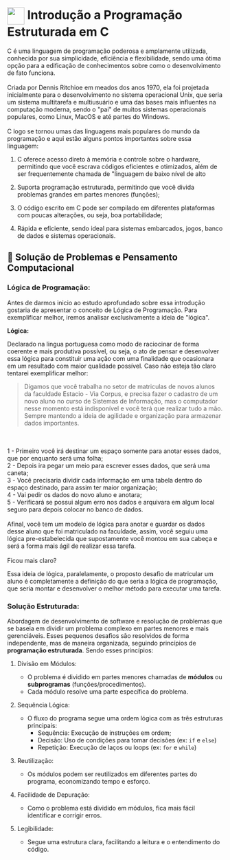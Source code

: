 <link href="https://cdn.jsdelivr.net/npm/devicons@1.8.0/css/devicons.min.css" rel="stylesheet">

# <img align="center" height="40" width="40" src="https://cdn.jsdelivr.net/gh/devicons/devicon@latest/icons/c/c-original.svg" /> Introdução a Programação Estruturada em C



C é uma linguagem de programação poderosa e amplamente utilizada, conhecida por sua simplicidade, eficiência e flexibilidade, sendo uma ótima opção para a edificação de conhecimentos sobre como o desenvolvimento de fato funciona. 
</br>
</br>
Criada por Dennis Ritchioe em meados dos anos 1970, ela foi projetada inicialmente para o desenvolvimento no sistema operacional Unix, que seria um sistema multitarefa e multiusuário e uma das bases mais influentes na computação moderna, sendo o "pai" de muitos sistemas operacionais populares, como Linux, MacOS e até partes do Windows. 
</br>
</br>
C logo se tornou umas das linguagens mais populares do mundo da programação e aqui estão alguns pontos importantes sobre essa linguagem:

1. C oferece acesso direto à memória e controle sobre o hardware, permitindo que você escrava códigos eficientes e otimizados, além de ser frequentemente chamada de "linguagem de baixo nível de alto 

2. Suporta programação estruturada, permitindo que você divida problemas grandes em partes menores (funções);

3. O código escrito em C pode ser compilado em diferentes plataformas com poucas alterações, ou seja, boa portabilidade;

4. Rápida e eficiente, sendo ideal para sistemas embarcados, jogos, banco de dados e sistemas operacionais.

## 🔩 Solução de Problemas e Pensamento Computacional

### Lógica de Programação:

Antes de darmos inicio ao estudo aprofundado sobre essa introdução gostaria de apresentar o conceito de Lógica de Programação. Para exemplificar melhor, iremos analisar exclusivamente a ideia de "lógica".

__Lógica:__

Declarado na lingua portuguesa como modo de raciocinar de forma coerente e mais produtiva possível, ou seja, o ato de pensar e desenvolver essa lógica para constituir uma ação com uma finalidade que ocasionara em um resultado com maior qualidade possível. Caso não esteja tão claro tentarei exemplificar melhor:

> Digamos que você trabalha no setor de matriculas de novos alunos da faculdade Estacio - Via Corpus, e precisa fazer o cadastro de um novo aluno no curso de Sistemas de Informação, mas o computador nesse momento está indisponível e você terá que realizar tudo a mão. Sempre mantendo a ideia de agilidade e organização para armazenar dados importantes.
</br>
</br>
1 - Primeiro você irá destinar um espaço somente para anotar esses dados, que por enquanto será uma folha;
</br>
2 - Depois ira pegar um meio para escrever esses dados, que será uma caneta;
</br>
3 - Você precisaria dividir cada informação em uma tabela dentro do espaço destinado, para assim ter maior organização;
</br>
4 - Vai pedir os dados do novo aluno e anotara;
</br>
5 - Verificará se possui algum erro nos dados e arquivara em algum local seguro para depois colocar no banco de dados.
</br>
</br>
Afinal, você tem um modelo de lógica para anotar e guardar os dados desse aluno que foi matriculado na faculdade, assim, você seguiu uma lógica pre-estabelecida que supostamente você montou em sua cabeça e será a forma mais ágil de realizar essa tarefa.
</br>
</br>
Ficou mais claro?

Essa ideia de lógica, paralelamente, o proposto desafio de matricular um aluno é completamente a definição do que seria a lógica de programação, que seria montar e desenvolver o melhor método para executar uma tarefa.


### Solução Estruturada:

Abordagem de desenvolvimento de software e resolução de problemas que se baseia em dividir um problema complexo em partes menores e mais gerenciáveis. Esses pequenos desafios são resolvidos de forma independente, mas de maneira organizada, seguindo princípios de **programação estruturada**. Sendo esses princípios:

1. Divisão em Módulos:
    - O problema é dividido em partes menores chamadas de **módulos** ou **subprogramas** (funções/procedimentos).
    - Cada módulo resolve uma parte específica do problema.
2. Sequência Lógica:
    - O fluxo do programa segue uma ordem lógica com as três estruturas principais:
        - Sequência: Execução de instruções em ordem;
        - Decisão: Uso de condições para tomar decisões (ex: ```if``` e ```else```)
        - Repetição: Execução de laços ou loops (ex: ```for``` e ```while```)
3. Reutilização:
    - Os módulos podem ser reutilizados em diferentes partes do programa, economizando tempo e esforço.

4. Facilidade de Depuração:
    - Como o problema está dividido em módulos, fica mais fácil identificar e corrigir erros.

5. Legibilidade:
    - Segue uma estrutura clara, facilitando a leitura e o entendimento do código.

